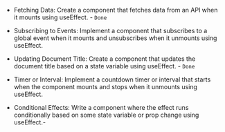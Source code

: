 - Fetching Data: Create a component that fetches data from an API when it mounts using useEffect. - `Done`

- Subscribing to Events: Implement a component that subscribes to a global event when it mounts and unsubscribes when it unmounts using useEffect.

- Updating Document Title: Create a component that updates the document title based on a state variable using useEffect. - `Done`

- Timer or Interval: Implement a countdown timer or interval that starts when the component mounts and stops when it unmounts using useEffect.

- Conditional Effects: Write a component where the effect runs conditionally based on some state variable or prop change using useEffect.-

